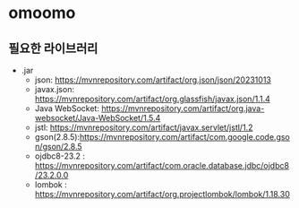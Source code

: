 # omoomo

## 필요한 라이브러리
* .jar
    * json: https://mvnrepository.com/artifact/org.json/json/20231013
    * javax.json: https://mvnrepository.com/artifact/org.glassfish/javax.json/1.1.4
    * Java WebSocket: https://mvnrepository.com/artifact/org.java-websocket/Java-WebSocket/1.5.4
    * jstl: https://mvnrepository.com/artifact/javax.servlet/jstl/1.2
    * gson(2.8.5):https://mvnrepository.com/artifact/com.google.code.gson/gson/2.8.5
    * ojdbc8-23.2 : https://mvnrepository.com/artifact/com.oracle.database.jdbc/ojdbc8/23.2.0.0 
    * lombok : https://mvnrepository.com/artifact/org.projectlombok/lombok/1.18.30
